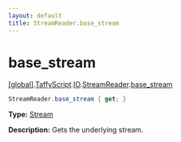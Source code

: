 ```yaml
---
layout: default
title: StreamReader.base_stream
---
```


# base_stream

[\[global\]]({{site.baseurl}}/docs/).[TaffyScript]({{site.baseurl}}/docs/TaffyScript/).[IO]({{site.baseurl}}/docs/TaffyScript/IO/).[StreamReader]({{site.baseurl}}/docs/TaffyScript/IO/StreamReader/).[base_stream]({{site.baseurl}}/docs/TaffyScript/IO/StreamReader/base_stream/)

```cs
StreamReader.base_stream { get; }
```

**Type:** [Stream]({{site.baseurl}}/docs/TaffyScript/IO/Stream)

**Description:** Gets the underlying stream.
